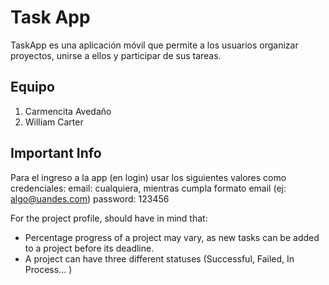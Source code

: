 # Task App

TaskApp es una aplicación móvil que permite a los usuarios organizar proyectos, unirse a ellos y participar de sus tareas.

## Equipo

1. Carmencita Avedaño
2. William Carter


## Important Info
Para el ingreso a la app (en login) usar los siguientes valores como credenciales:
email: cualquiera, mientras cumpla formato email (ej: algo@uandes.com)
password: 123456

For the project profile, should have in mind that:
- Percentage progress of a project may vary, as new tasks can be added to a project before its deadline.
- A project can have three different statuses (Successful, Failed, In Process... )